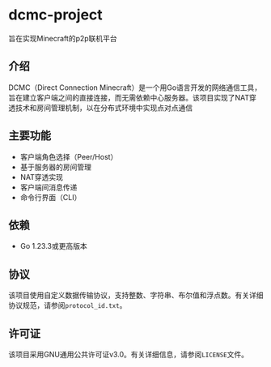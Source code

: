 # dcmc-project
旨在实现Minecraft的p2p联机平台

## 介绍

DCMC（Direct Connection Minecraft）是一个用Go语言开发的网络通信工具，旨在建立客户端之间的直接连接，而无需依赖中心服务器。该项目实现了NAT穿透技术和房间管理机制，以在分布式环境中实现点对点通信

## 主要功能

- 客户端角色选择（Peer/Host）
- 基于服务器的房间管理
- NAT穿透实现
- 客户端间消息传递
- 命令行界面（CLI）

## 依赖

- Go 1.23.3或更高版本

## 协议

该项目使用自定义数据传输协议，支持整数、字符串、布尔值和浮点数。有关详细协议规范，请参阅`protocol_id.txt`。

## 许可证

该项目采用GNU通用公共许可证v3.0。有关详细信息，请参阅`LICENSE`文件。
